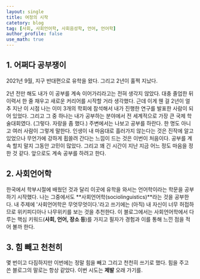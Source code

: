 ```yaml
---
layout: single
title: 여정의 시작
catetory: blog
tag: [사회, 사회언어학, 사회음성학, 언어, 언어학]
author_profile: false
use_math: true
---
```



## 1. 어쩌다 공부쟁이
2021년 9월, 지구 반대편으로 유학을 왔다. 그리고 2년이 훌쩍 지났다.

2년 전만 해도 내가 이 공부를 계속 이어가리라고는 전혀 생각지 않았다. 대충 졸업한 뒤 이력서 한 줄 채우고 새로운 커리어를 시작할 거라 생각했다. 근데 이게 웬 걸 2년이 얼추 지난 이 시점 나는 이미 3개의 학회에 참석해서 내가 진행한 연구를 발표한 사람이 되어 있었다. 그리고 그 중 하나는 내가 공부하는 분야에서 전 세계적으로 가장 큰 국제 학술대회였다. (그렇다. 자랑을 좀 했다.) 주변에서는 나보고 공부를 하란다. 한 명도 아니고 여러 사람이 그렇게 말한다. 인생이 내 마음대로 흘러가지 않는다는 것은 진작에 알고 있었으나 무언가에 강하게 휩쓸려 간다는 느낌이 드는 것은 이번이 처음이다. 공부를 계속 할지 말지 그동안 고민이 많았다. 그리고 꽤 긴 시간이 지난 지금 어느 정도 마음을 정한 것 같다. 앞으로도 계속 공부를 하려고 한다.


## 2. 사회언어학
한국에서 학부시절에 배웠던 것과 달리 이곳에 유학을 와서는 언어학이라는 학문을 공부하기 시작했다.
나는 그중에서도 **사회언어학(sociolinguistics)**라는 것을 공부한다.
내 주제에 '사회언어학은 무엇무엇이다.'라고 쓰기에는 (아직) 내 자신이 너무 허접하므로 위키피디아나 나무위키를 보는 것을 추천한다.
이 블로그에서는 사회언어학에서 다루는 핵심 키워드(**사회, 언어, 장소 등**)를 가지고 필자가 경험과 이를 통해 느낀 점을 적어 볼까 한다.


## 3. 힘 빼고 천천히
몇 번이고 다짐하지만 이번에는 정말 힘을 빼고 그리고 천천히 쓰기로 했다.
힘을 주고 쓴 블로그의 말로는 항상 같았다.
이번 시도는 **제발** 오래 가기를.
